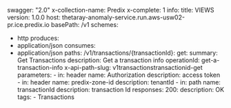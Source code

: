 swagger: "2.0"
x-collection-name: Predix
x-complete: 1
info:
  title: VIEWS
  version: 1.0.0
host: thetaray-anomaly-service.run.aws-usw02-pr.ice.predix.io
basePath: /v1
schemes:
- http
produces:
- application/json
consumes:
- application/json
paths:
  /v1/transactions/{transactionId}:
    get:
      summary: Get Transactions
      description: Get a transaction info
      operationId: get-a-transaction-info
      x-api-path-slug: v1transactionstransactionid-get
      parameters:
      - in: header
        name: Authorization
        description: access token
      - in: header
        name: predix-zone-id
        description: tenantId
      - in: path
        name: transactionId
        description: transaction Id
      responses:
        200:
          description: OK
      tags:
      - Transactions